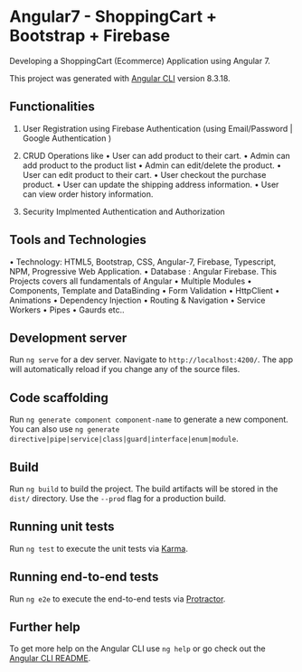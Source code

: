 # Angular7 - ShoppingCart + Bootstrap + Firebase

Developing a ShoppingCart (Ecommerce) Application using Angular 7.

This project was generated with [Angular CLI](https://github.com/angular/angular-cli) version 8.3.18.

## Functionalities
  1. User Registration using Firebase Authentication (using Email/Password | Google Authentication )
  2. CRUD Operations like
     •	User can add product to their  cart.
     •	Admin can add product to the product list
      •	Admin can edit/delete the product.
      •	User can edit product to their cart.
      •	User checkout the purchase product.
      •	User can update the shipping address information.
     •	User can view order history information.
   
  3. Security
    Implmented Authentication and Authorization
    
## Tools and Technologies
  •	Technology: HTML5, Bootstrap, CSS, Angular-7, Firebase, Typescript, NPM, Progressive Web Application.
  •	Database : Angular Firebase.
This Projects covers all fundamentals of Angular
  •	Multiple Modules
  •	Components, Template and DataBinding
  •	Form Validation
  •	HttpClient
  •	Animations
  •	Dependency Injection
  •	Routing & Navigation
  •	Service Workers
  •	Pipes
  •	Gaurds etc..



## Development server

Run `ng serve` for a dev server. Navigate to `http://localhost:4200/`. The app will automatically reload if you change any of the source files.

## Code scaffolding

Run `ng generate component component-name` to generate a new component. You can also use `ng generate directive|pipe|service|class|guard|interface|enum|module`.

## Build

Run `ng build` to build the project. The build artifacts will be stored in the `dist/` directory. Use the `--prod` flag for a production build.

## Running unit tests

Run `ng test` to execute the unit tests via [Karma](https://karma-runner.github.io).

## Running end-to-end tests

Run `ng e2e` to execute the end-to-end tests via [Protractor](http://www.protractortest.org/).

## Further help

To get more help on the Angular CLI use `ng help` or go check out the [Angular CLI README](https://github.com/angular/angular-cli/blob/master/README.md).
